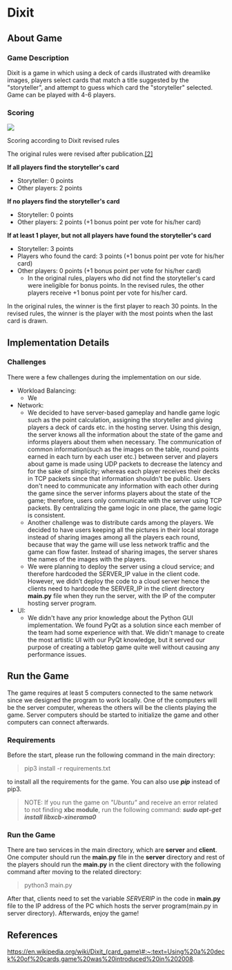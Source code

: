 # Dixit

## About Game

### Game Description
Dixit is a game in which using a deck of cards illustrated with dreamlike images, players select cards that match a title suggested by the "storyteller", and attempt to guess which card the "storyteller" selected. Game can be played with 4-6 players.

### Scoring

[![](https://upload.wikimedia.org/wikipedia/commons/thumb/a/a6/Dixit_points.jpg/220px-Dixit_points.jpg)](https://en.wikipedia.org/wiki/File:Dixit_points.jpg)

Scoring according to Dixit revised rules

The original rules were revised after publication.[[2]](https://en.wikipedia.org/wiki/Dixit_(card_game)#cite_note-2)

**If all players find the storyteller's card**

-   Storyteller: 0 points
-   Other players: 2 points

**If no players find the storyteller's card**

-   Storyteller: 0 points
-   Other players: 2 points (+1 bonus point per vote for his/her card)

**If at least 1 player, but not all players have found the storyteller's card**

-   Storyteller: 3 points
-   Players who found the card: 3 points (+1 bonus point per vote for his/her card)
-   Other players: 0 points (+1 bonus point per vote for his/her card)
    -   In the original rules, players who did not find the storyteller's card were ineligible for bonus points. In the revised rules, the other players receive +1 bonus point per vote for his/her card.

In the original rules, the winner is the first player to reach 30 points. In the revised rules, the winner is the player with the most points when the last card is drawn.

## Implementation Details

### Challenges

There were a few challenges during the implementation on our side.


- Workload Balancing:
  - We 
- Network: 
  - We decided to have server-based gameplay and handle game logic such as the point calculation, assigning the storyteller and giving players a deck of cards etc. in the hosting server. Using this design, the server knows all the information about the state of the game and informs players about them when necessary. The communication of common information(such as the images on the table, round points earned in each turn by each user etc.) between server and players about game is made using UDP packets to decrease the latency and for the sake of simplicity; whereas each player receives their decks in TCP packets since that information shouldn't be public. Users don't need to communicate any information with each other during the game since the server informs players about the state of the game; therefore, users only communicate with the server using TCP packets. By centralizing the game logic in one place, the game logic is consistent. 
  - Another challenge was to distribute cards among the players. We decided to have users keeping all the pictures in their local storage instead of sharing images among all the players each round, because that way the game will use less network traffic and the game can flow faster. Instead of sharing images, the server shares the names of the images with the players. 
  - We were planning to deploy the server using a cloud service; and therefore hardcoded the SERVER_IP value in the client code. However, we didn’t deploy the code to a cloud server hence the clients need to hardcode the SERVER_IP in the client directory __main.py__ file when they run the server, with the IP of the computer hosting server program.
- UI: 
   - We didn't have any prior knowledge about the Python GUI implementation. We found PyQt as a solution since each member of the team had some experience with that. We didn't manage to create the most artistic UI with our PyQt knowledge, but it served our purpose of creating a tabletop game quite well without causing any performance issues.


## Run the Game

The game requires at least 5 computers connected to the same network since we designed the program to work locally. One of the computers will be the server computer, whereas the others will be the clients playing the game. Server computers should be started to initialize the game and other computers can connect afterwards.
### Requirements
Before the start, please run the following command in the main directory:
> pip3 install -r requirements.txt

to install all the requirements for the game. You can also use ___pip___ instead of pip3.
> NOTE: If you run the game on _"Ubuntu"_ and receive an error related to not finding __xbc module__,  run the following command:  ___sudo apt-get install libxcb-xinerama0___

### Run the Game
There are two services in the main directory, which are __server__ and __client__. One computer should run the __main.py__ file in the __server__ directory and rest of the players should run the __main.py__ in the client directory with the following command after moving to the related directory:
> python3 main.py

After that, clients need to set the variable _SERVERIP_ in the code in __main.py__ file to the IP address of the PC which hosts the server program(main.py in server directory). Afterwards, enjoy the game!

## References
https://en.wikipedia.org/wiki/Dixit_(card_game)#:~:text=Using%20a%20deck%20of%20cards,game%20was%20introduced%20in%202008.


